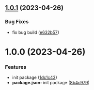 ## [1.0.1](https://github.com/dnt-team/apollo-typegen/compare/v1.0.0...v1.0.1) (2023-04-26)


### Bug Fixes

* fix bug build ([e632b57](https://github.com/dnt-team/apollo-typegen/commit/e632b572d5b86511372cb9b2f37810604c3dc1c7))

# 1.0.0 (2023-04-26)


### Features

* init package ([1dc1c43](https://github.com/dnt-team/apollo-typegen/commit/1dc1c4317151e9a363883b38dd41c78f10d5e117))
* **package.json:** init package ([8b4c979](https://github.com/dnt-team/apollo-typegen/commit/8b4c979b2ff30e78014d758d87dda71203783b9e))
